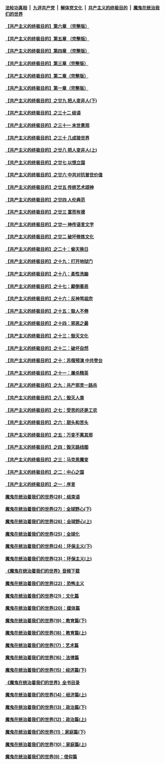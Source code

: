 ####  [法轮功真相](../../../../basic/blob/master/README.md?t=03302302) &nbsp;|&nbsp; [九评共产党](../../../../9ping.md/blob/master/README.md?t=03302302) &nbsp;|&nbsp; [解体党文化](../../../../jtdwh.md/blob/master/README.md?t=03302302)  &nbsp;|&nbsp; [共产主义的终极目的](../../../../gczydzjmd.md/blob/master/README.md?t=03302302) &nbsp;|&nbsp; [魔鬼在统治我们的世界](../../../../mgztzwmdsj.md/blob/master/README.md?t=03302302) 

#### [【共产主义的终极目的】第六章 （完整版）](../pages/nsc422/n11428913.md?t=03302302) 

#### [【共产主义的终极目的】第五章 （完整版）](../pages/nsc422/n11428912.md?t=03302302) 

#### [【共产主义的终极目的】第四章 （完整版）](../pages/nsc422/n11428907.md?t=03302302) 

#### [【共产主义的终极目的】第三章（完整版）](../pages/nsc422/n11428848.md?t=03302302) 

#### [【共产主义的终极目的】第二章（完整版）](../pages/nsc422/n11428831.md?t=03302302) 

#### [【共产主义的终极目的】第一章（完整版）](../pages/nsc422/n11417651.md?t=03302302) 

#### [【共产主义的终极目的】之廿九 把人变非人(下)](../pages/nsc422/n11344140.md?t=03302302) 

#### [【共产主义的终极目的】之三十二 结语](../pages/nsc422/n11360535.md?t=03302302) 

#### [【共产主义的终极目的】之三十一 末世景观](../pages/nsc422/n11351129.md?t=03302302) 

#### [【共产主义的终极目的】之三十 几成狼世界](../pages/nsc422/n11348280.md?t=03302302) 

#### [【共产主义的终极目的】之廿八 把人变非人(上)](../pages/nsc422/n11340492.md?t=03302302) 

#### [【共产主义的终极目的】之廿七 以恨立国](../pages/nsc422/n11336944.md?t=03302302) 

#### [【共产主义的终极目的】之廿六 中共对抗普世价值](../pages/nsc422/n11324785.md?t=03302302) 

#### [【共产主义的终极目的】之廿五 传统艺术颂神](../pages/nsc422/n11296396.md?t=03302302) 

#### [【共产主义的终极目的】之廿四 人伦典范](../pages/nsc422/n11296397.md?t=03302302) 

#### [【共产主义的终极目的】之廿三 富而有德](../pages/nsc422/n11283598.md?t=03302302) 

#### [【共产主义的终极目的】之廿一 神传语言文字](../pages/nsc422/n11263265.md?t=03302302) 

#### [【共产主义的终极目的】之廿二 破坏修炼文化](../pages/nsc422/n11245728.md?t=03302302) 

#### [【共产主义的终极目的】之二十：偷天换日](../pages/nsc422/n11238846.md?t=03302302) 

#### [【共产主义的终极目的】之十九：打开地狱门](../pages/nsc422/n11206376.md?t=03302302) 

#### [【共产主义的终极目的】之十八：柔性洗脑](../pages/nsc422/n11199994.md?t=03302302) 

#### [【共产主义的终极目的】之十七：颠倒善恶](../pages/nsc422/n11179782.md?t=03302302) 

#### [【共产主义的终极目的】之十六：反神骂祖宗](../pages/nsc422/n11166798.md?t=03302302) 

#### [【共产主义的终极目的】之十五：毁人不倦](../pages/nsc422/n11166792.md?t=03302302) 

#### [【共产主义的终极目的】之十四：邪恶之最](../pages/nsc422/n11150249.md?t=03302302) 

#### [【共产主义的终极目的】之十三：毁灭文化](../pages/nsc422/n11135227.md?t=03302302) 

#### [【共产主义的终极目的】之十二：破坏自然](../pages/nsc422/n11135214.md?t=03302302) 

#### [【共产主义的终极目的】之十：苏俄预演 中共登台](../pages/nsc422/n11118424.md?t=03302302) 

#### [【共产主义的终极目的】之十一：屠杀精英](../pages/nsc422/n11118442.md?t=03302302) 

#### [【共产主义的终极目的】之九：共产邪灵一路杀](../pages/nsc422/n11114139.md?t=03302302) 

#### [【共产主义的终极目的】之八：毁灭人类](../pages/nsc422/n11108503.md?t=03302302) 

#### [【共产主义的终极目的】之七：受苦的还是工农](../pages/nsc422/n11101809.md?t=03302302) 

#### [【共产主义的终极目的】之六：甜头和苦头](../pages/nsc422/n11096971.md?t=03302302) 

#### [【共产主义的终极目的】之五：万变不离其邪](../pages/nsc422/n11091285.md?t=03302302) 

#### [【共产主义的终极目的】之四：毁灭路线图](../pages/nsc422/n11086284.md?t=03302302) 

#### [【共产主义的终极目的】之三：马克思魔变](../pages/nsc422/n11061941.md?t=03302302) 

#### [【共产主义的终极目的】之二：中心之国](../pages/nsc422/n11047728.md?t=03302302) 

#### [【共产主义的终极目的】之一：序言](../pages/nsc422/n11086077.md?t=03302302) 

#### [魔鬼在统治着我们的世界(28)：结束语](../pages/nsc422/n10936246.md?t=03302302) 

#### [魔鬼在统治着我们的世界(27)：全球野心(下)](../pages/nsc422/n10928319.md?t=03302302) 

#### [魔鬼在统治着我们的世界(26)：全球野心(上)](../pages/nsc422/n10900318.md?t=03302302) 

#### [魔鬼在统治着我们的世界(25)：全球化](../pages/nsc422/n10788205.md?t=03302302) 

#### [魔鬼在统治着我们的世界(24)：环保主义(下)](../pages/nsc422/n10695307.md?t=03302302) 

#### [魔鬼在统治着我们的世界(23)：环保主义(上)](../pages/nsc422/n10688613.md?t=03302302) 

#### [《魔鬼在统治着我们的世界》音频下载](../pages/nsc422/n10635553.md?t=03302302) 

#### [魔鬼在统治着我们的世界(22)：恐怖主义](../pages/nsc422/n10614727.md?t=03302302) 

#### [魔鬼在统治着我们的世界(21)：文化篇](../pages/nsc422/n10597706.md?t=03302302) 

#### [魔鬼在统治着我们的世界(20)：媒体篇](../pages/nsc422/n10586579.md?t=03302302) 

#### [魔鬼在统治着我们的世界(19)：教育篇(下)](../pages/nsc422/n10564808.md?t=03302302) 

#### [魔鬼在统治着我们的世界(18)：教育篇(上)](../pages/nsc422/n10526970.md?t=03302302) 

#### [魔鬼在统治着我们的世界(17)：艺术篇](../pages/nsc422/n10499093.md?t=03302302) 

#### [魔鬼在统治着我们的世界(16)：法律篇](../pages/nsc422/n10485969.md?t=03302302) 

#### [魔鬼在统治着我们的世界(15)：经济篇(下)](../pages/nsc422/n10469975.md?t=03302302) 

#### [《魔鬼在统治着我们的世界》全书目录](../pages/nsc422/n10464261.md?t=03302302) 

#### [魔鬼在统治着我们的世界(14)：经济篇(上)](../pages/nsc422/n10457370.md?t=03302302) 

#### [魔鬼在统治着我们的世界(13)：政治篇(下)](../pages/nsc422/n10448270.md?t=03302302) 

#### [魔鬼在统治着我们的世界(12)：政治篇(上)](../pages/nsc422/n10444576.md?t=03302302) 

#### [魔鬼在统治着我们的世界(11)：家庭篇(下)](../pages/nsc422/n10440961.md?t=03302302) 

#### [魔鬼在统治着我们的世界(10)：家庭篇(上)](../pages/nsc422/n10435448.md?t=03302302) 

#### [魔鬼在统治着我们的世界(9)：信仰篇](../pages/nsc422/n10432159.md?t=03302302) 

